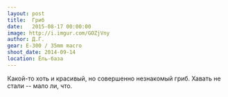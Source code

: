 ```yaml
---
layout: post
title:  Гриб
date:   2015-08-17 00:00:00
image: http://i.imgur.com/GOZjVny
author: Д.Г.
gear: E-300 / 35mm macro
shoot_date: 2014-09-14
location: Ёль-база
---
```


Какой-то хоть и красивый, но совершенно незнакомый гриб. Хавать не стали -- мало ли, что.
